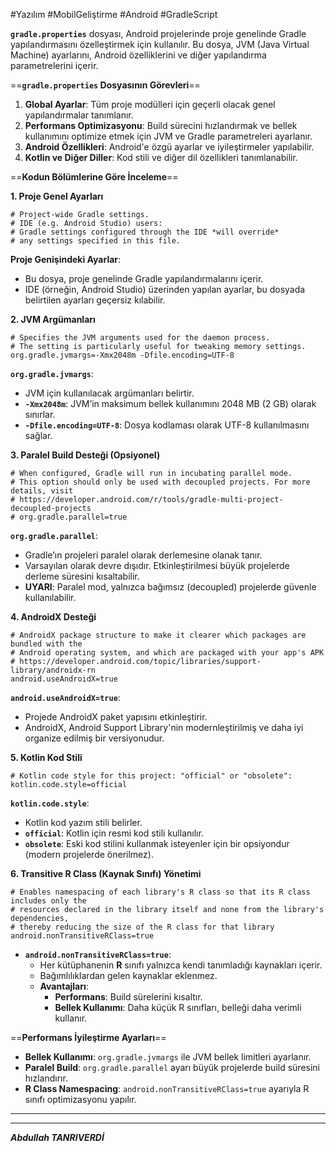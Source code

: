 
#Yazılım #MobilGeliştirme #Android #GradleScript

**`gradle.properties`** dosyası, Android projelerinde proje genelinde Gradle yapılandırmasını özelleştirmek için kullanılır. Bu dosya, JVM (Java Virtual Machine) ayarlarını, Android özelliklerini ve diğer yapılandırma parametrelerini içerir.


==**`gradle.properties` Dosyasının Görevleri**==

1. **Global Ayarlar**: Tüm proje modülleri için geçerli olacak genel yapılandırmalar tanımlanır.
2. **Performans Optimizasyonu**: Build sürecini hızlandırmak ve bellek kullanımını optimize etmek için JVM ve Gradle parametreleri ayarlanır.
3. **Android Özellikleri**: Android'e özgü ayarlar ve iyileştirmeler yapılabilir.
4. **Kotlin ve Diğer Diller**: Kod stili ve diğer dil özellikleri tanımlanabilir.


==**Kodun Bölümlerine Göre İnceleme**==

 **1. Proje Genel Ayarları**
 ```properties
 # Project-wide Gradle settings.
# IDE (e.g. Android Studio) users:
# Gradle settings configured through the IDE *will override*
# any settings specified in this file.

```
**Proje Genişindeki Ayarlar**:
- Bu dosya, proje genelinde Gradle yapılandırmalarını içerir.
- IDE (örneğin, Android Studio) üzerinden yapılan ayarlar, bu dosyada belirtilen ayarları geçersiz kılabilir.


**2. JVM Argümanları**
```properties
# Specifies the JVM arguments used for the daemon process.
# The setting is particularly useful for tweaking memory settings.
org.gradle.jvmargs=-Xmx2048m -Dfile.encoding=UTF-8

```
**`org.gradle.jvmargs`**:
- JVM için kullanılacak argümanları belirtir.
- **`-Xmx2048m`**: JVM’in maksimum bellek kullanımını 2048 MB (2 GB) olarak sınırlar.
- **`-Dfile.encoding=UTF-8`**: Dosya kodlaması olarak UTF-8 kullanılmasını sağlar.



**3. Paralel Build Desteği (Opsiyonel)**
```properties 
# When configured, Gradle will run in incubating parallel mode.
# This option should only be used with decoupled projects. For more details, visit
# https://developer.android.com/r/tools/gradle-multi-project-decoupled-projects
# org.gradle.parallel=true

```
**`org.gradle.parallel`**:
- Gradle’ın projeleri paralel olarak derlemesine olanak tanır.
- Varsayılan olarak devre dışıdır. Etkinleştirilmesi büyük projelerde derleme süresini kısaltabilir.
- **UYARI**: Paralel mod, yalnızca bağımsız (decoupled) projelerde güvenle kullanılabilir.


**4. AndroidX Desteği**
```properties
# AndroidX package structure to make it clearer which packages are bundled with the
# Android operating system, and which are packaged with your app's APK
# https://developer.android.com/topic/libraries/support-library/androidx-rn
android.useAndroidX=true

```
**`android.useAndroidX=true`**:
- Projede AndroidX paket yapısını etkinleştirir.
- AndroidX, Android Support Library'nin modernleştirilmiş ve daha iyi organize edilmiş bir versiyonudur.

**5. Kotlin Kod Stili**
```properties
# Kotlin code style for this project: "official" or "obsolete":
kotlin.code.style=official

```
**`kotlin.code.style`**:
- Kotlin kod yazım stili belirler.
- **`official`**: Kotlin için resmi kod stili kullanılır.
- **`obsolete`**: Eski kod stilini kullanmak isteyenler için bir opsiyondur (modern projelerde önerilmez).


**6. Transitive R Class (Kaynak Sınıfı) Yönetimi**
```properties
# Enables namespacing of each library's R class so that its R class includes only the
# resources declared in the library itself and none from the library's dependencies,
# thereby reducing the size of the R class for that library
android.nonTransitiveRClass=true

```
- **`android.nonTransitiveRClass=true`**:
    - Her kütüphanenin **R** sınıfı yalnızca kendi tanımladığı kaynakları içerir.
    - Bağımlılıklardan gelen kaynaklar eklenmez.
    - **Avantajları**:
        - **Performans**: Build sürelerini kısaltır.
        - **Bellek Kullanımı**: Daha küçük R sınıfları, belleği daha verimli kullanır.


==**Performans İyileştirme Ayarları**==

- **Bellek Kullanımı**: `org.gradle.jvmargs` ile JVM bellek limitleri ayarlanır.
- **Paralel Build**: `org.gradle.parallel` ayarı büyük projelerde build süresini hızlandırır.
- **R Class Namespacing**: `android.nonTransitiveRClass=true` ayarıyla R sınıfı optimizasyonu yapılır.
***
***


***Abdullah TANRIVERDİ***






